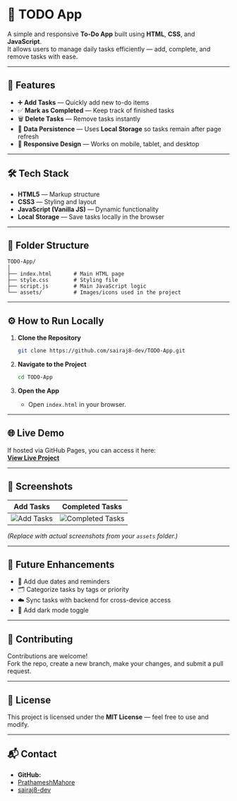 # 📝 TODO App

A simple and responsive **To-Do App** built using **HTML**, **CSS**, and **JavaScript**.  
It allows users to manage daily tasks efficiently — add, complete, and remove tasks with ease.

---

## 🚀 Features

- ➕ **Add Tasks** — Quickly add new to-do items  
- ✅ **Mark as Completed** — Keep track of finished tasks  
- 🗑 **Delete Tasks** — Remove tasks instantly  
- 💾 **Data Persistence** — Uses **Local Storage** so tasks remain after page refresh  
- 📱 **Responsive Design** — Works on mobile, tablet, and desktop  

---

## 🛠 Tech Stack

- **HTML5** — Markup structure  
- **CSS3** — Styling and layout  
- **JavaScript (Vanilla JS)** — Dynamic functionality  
- **Local Storage** — Save tasks locally in the browser  

---

## 📂 Folder Structure
```
TODO-App/
│
├── index.html       # Main HTML page
├── style.css        # Styling file
├── script.js        # Main JavaScript logic
└── assets/          # Images/icons used in the project
```

---

## ⚙️ How to Run Locally

1. **Clone the Repository**
   ```bash
   git clone https://github.com/sairaj8-dev/TODO-App.git
   ```

2. **Navigate to the Project**
   ```bash
   cd TODO-App
   ```

3. **Open the App**
   - Open `index.html` in your browser.

---

## 🌐 Live Demo
If hosted via GitHub Pages, you can access it here:  
**[View Live Project](https://sairaj8-dev.github.io/TODO-App/)**

---

## 📸 Screenshots
| Add Tasks | Completed Tasks |
|-----------|-----------------|
| ![Add Tasks](assets/screenshots/add-task.png) | ![Completed Tasks](assets/screenshots/completed-task.png) |

*(Replace with actual screenshots from your `assets` folder.)*

---

## 🔮 Future Enhancements

- 📅 Add due dates and reminders  
- 🗂 Categorize tasks by tags or priority  
- ☁️ Sync tasks with backend for cross-device access  
- 🌙 Add dark mode toggle  

---

## 🤝 Contributing

Contributions are welcome!  
Fork the repo, create a new branch, make your changes, and submit a pull request.

---

## 📜 License

This project is licensed under the **MIT License** — feel free to use and modify.

---

## 📬 Contact

- **GitHub:**
- [PrathameshMahore](https://github.com/PrathameshMahore)
-  [sairaj8-dev](https://github.com/sairaj8-dev)  

